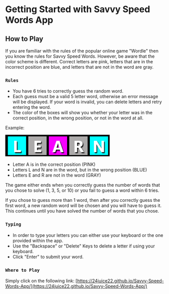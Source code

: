 # Getting Started with Savvy Speed Words App

## How to Play

If you are familiar with the rules of the popular online game "Wordle" then you know the rules for Savvy Speed Words. However, be aware that the color scheme is different. Correct letters are pink, letters that are in the incorrect position are blue, and letters that are not in the word are gray.

### `Rules`

- You have 6 tries to correctly guess the random word.
- Each guess must be a valid 5 letter word, otherwise an error message will be displayed. If your word is invalid, you can delete letters and retry entering the word.
- The color of the boxes will show you whether your letter was in the correct position, in the wrong position, or not in the word at all.

Example:

![Game Screenshot](./src/images/colorsScreenshot.png)

- Letter A is in the correct position (PINK)
- Letters L and N are in the word, but in the wrong position (BLUE)
- Letters E and R are not in the word (GRAY)

The game either ends when you correctly guess the number of words that you chose to solve (1, 3, 5, or 10) or you fail to guess a word within 6 tries.

If you chose to guess more than 1 word, then after you correctly guess the first word, a new random word will be chosen and you will have to guess it. This continues until you have solved the number of words that you chose.

### `Typing`

- In order to type your letters you can either use your keyboard or the one provided within the app.
- Use the "Backspace" or "Delete" Keys to delete a letter if using your keyboard.
- Click "Enter" to submit your word.

### `Where to Play`

Simply click on the following link: [https://24juice22.github.io/Savvy-Speed-Words-App/](https://24juice22.github.io/Savvy-Speed-Words-App/)

